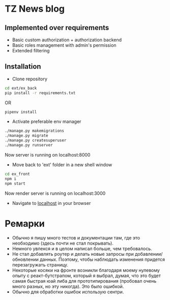 # TZ News blog

## Implemented over requirements
- Basic custom authorization + authorization backend
- Basic roles management with admin's permission
- Extended filtering

## Installation

- Clone repository
```sh
cd ext/ex_back
pip install -r requirements.txt
```
OR
```sh
pipenv install
```
- Activate preferable env manager
```sh
./manage.py makemigrations
./manage.py migrate
./manage.py createsuperuser
./manage.py runserver
```
Now server is running on localhost:8000
- Move back to 'ext' folder in a new shell window
```sh
cd ex_front
npm i
npm start
```
Now render server is running on localhost:3000

- Navigate to [localhost](http://localhost:3000) in your browser

# Ремарки
- Обычно я пишу много тестов и документации там, где это необходимо (здесь почти не стал покрывать).
- Немного увлекся и в целом написал больше, чем требовалось.
- Не стал добавлять роутер и делать новые запросы при добавлении/обновлении данных. Поэтому, чтобы наблюдать изменения придется перезагружать страницу.
- Некоторые косяки на фронте возникли благодаря моему нулевому опыту с реакт-бутстрапом, который я выбрал, думая, что это будет самая быстрая юай либа для прототипирования (пробовал очень много разных, но эту никогда). Это было ошибкой. 
- Обычно для обработки ошибок использую сентри.
